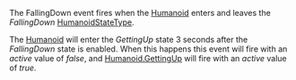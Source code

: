 The FallingDown event fires when the [Humanoid](https://developer.roblox.com/en-us/api-reference/class/Humanoid) enters and leaves the _FallingDown_ [HumanoidStateType](https://developer.roblox.com/en-us/api-reference/enum/HumanoidStateType).

The [Humanoid](https://developer.roblox.com/en-us/api-reference/class/Humanoid) will enter the _GettingUp_ state 3 seconds after the _FallingDown_ state is enabled. When this happens this event will fire with an _active_ value of _false_, and [Humanoid.GettingUp](https://developer.roblox.com/en-us/api-reference/event/Humanoid/GettingUp) will fire with an _active_ value of _true_.